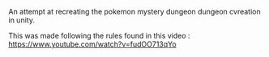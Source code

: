An attempt at recreating the pokemon mystery dungeon dungeon cvreation in unity.

This was made following the rules found in this video : https://www.youtube.com/watch?v=fudOO713qYo
